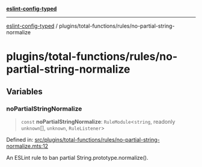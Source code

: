 [**eslint-config-typed**](../../../README.md)

---

[eslint-config-typed](../../../README.md) / plugins/total-functions/rules/no-partial-string-normalize

# plugins/total-functions/rules/no-partial-string-normalize

## Variables

### noPartialStringNormalize

> `const` **noPartialStringNormalize**: `RuleModule`\<`string`, readonly `unknown`[], `unknown`, `RuleListener`\>

Defined in: [src/plugins/total-functions/rules/no-partial-string-normalize.mts:12](https://github.com/noshiro-pf/eslint-config-typed/blob/main/src/plugins/total-functions/rules/no-partial-string-normalize.mts#L12)

An ESLint rule to ban partial String.prototype.normalize().
